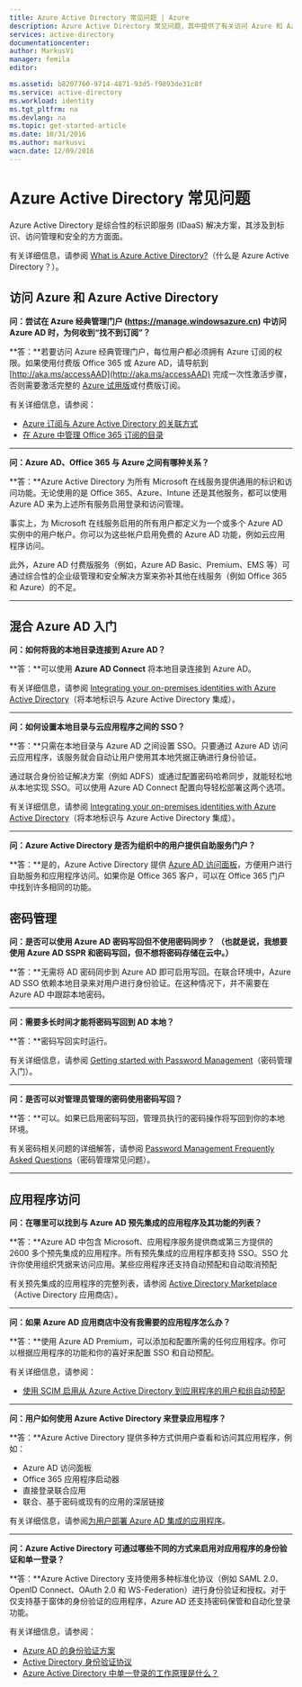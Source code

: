 ```yaml
---
title: Azure Active Directory 常见问题 | Azure
description: Azure Active Directory 常见问题，其中提供了有关访问 Azure 和 Azure Active Directory、密码管理和应用程序访问的问题的解答。
services: active-directory
documentationcenter: 
author: MarkusVi
manager: femila
editor: 

ms.assetid: b8207760-9714-4871-93d5-f9893de31c8f
ms.service: active-directory
ms.workload: identity
ms.tgt_pltfrm: na
ms.devlang: na
ms.topic: get-started-article
ms.date: 10/31/2016
ms.author: markusvi
wacn.date: 12/09/2016
---
```


# Azure Active Directory 常见问题
Azure Active Directory 是综合性的标识即服务 (IDaaS) 解决方案，其涉及到标识、访问管理和安全的方方面面。

有关详细信息，请参阅 [What is Azure Active Directory?](./active-directory-whatis.md)（什么是 Azure Active Directory？）。

## 访问 Azure 和 Azure Active Directory
**问：尝试在 Azure 经典管理门户 (https://manage.windowsazure.cn) 中访问 Azure AD 时，为何收到“找不到订阅”？**

**答：**若要访问 Azure 经典管理门户，每位用户都必须拥有 Azure 订阅的权限。如果使用付费版 Office 365 或 Azure AD，请导航到 [http://aka.ms/accessAAD](http://aka.ms/accessAAD) 完成一次性激活步骤，否则需要激活完整的 [Azure 试用版](https://www.azure.cn/pricing/1rmb-trial/)或付费版订阅。

有关详细信息，请参阅：

- [Azure 订阅与 Azure Active Directory 的关联方式](./active-directory-how-subscriptions-associated-directory.md)
- [在 Azure 中管理 Office 365 订阅的目录](./active-directory-manage-o365-subscription.md)

- - -
**问：Azure AD、Office 365 与 Azure 之间有哪种关系？**

**答：**Azure Active Directory 为所有 Microsoft 在线服务提供通用的标识和访问功能。无论使用的是 Office 365、Azure、Intune 还是其他服务，都可以使用 Azure AD 来为上述所有服务启用登录和访问管理。

事实上，为 Microsoft 在线服务启用的所有用户都定义为一个或多个 Azure AD 实例中的用户帐户。你可以为这些帐户启用免费的 Azure AD 功能，例如云应用程序访问。

此外，Azure AD 付费版服务（例如，Azure AD Basic、Premium、EMS 等）可通过综合性的企业级管理和安全解决方案来弥补其他在线服务（例如 Office 365 和 Azure）的不足。

- - -
## 混合 Azure AD 入门
**问：如何将我的本地目录连接到 Azure AD？**

**答：**可以使用 **Azure AD Connect** 将本地目录连接到 Azure AD。

有关详细信息，请参阅 [Integrating your on-premises identities with Azure Active Directory](./active-directory-aadconnect.md)（将本地标识与 Azure Active Directory 集成）。

- - -
**问：如何设置本地目录与云应用程序之间的 SSO？**

**答：**只需在本地目录与 Azure AD 之间设置 SSO。只要通过 Azure AD 访问云应用程序，该服务就会自动让用户使用其本地凭据正确进行身份验证。

通过联合身份验证解决方案（例如 ADFS）或通过配置密码哈希同步，就能轻松地从本地实现 SSO。可以使用 Azure AD Connect 配置向导轻松部署这两个选项。

有关详细信息，请参阅 [Integrating your on-premises identities with Azure Active Directory](./active-directory-aadconnect.md)（将本地标识与 Azure Active Directory 集成）。

- - -
**问：Azure Active Directory 是否为组织中的用户提供自助服务门户？**

**答：**是的，Azure Active Directory 提供 [Azure AD 访问面板](http://myapps.microsoft.com)，方便用户进行自助服务和应用程序访问。如果你是 Office 365 客户，可以在 Office 365 门户中找到许多相同的功能。

## 密码管理
**问：是否可以使用 Azure AD 密码写回但不使用密码同步？ （也就是说，我想要使用 Azure AD SSPR 和密码写回，但不想将密码存储在云中。）**

**答：**无需将 AD 密码同步到 Azure AD 即可启用写回。在联合环境中，Azure AD SSO 依赖本地目录来对用户进行身份验证。在这种情况下，并不需要在 Azure AD 中跟踪本地密码。

- - -
**问：需要多长时间才能将密码写回到 AD 本地？**

**答：**密码写回实时运行。

有关详细信息，请参阅 [Getting started with Password Management](./active-directory-passwords-getting-started.md)（密码管理入门）。

- - -
**问：是否可以对管理员管理的密码使用密码写回？**

**答：**可以。如果已启用密码写回，管理员执行的密码操作将写回到你的本地环境。

有关密码相关问题的详细解答，请参阅 [Password Management Frequently Asked Questions](./active-directory-passwords-faq.md)（密码管理常见问题）。

- - -
## 应用程序访问
**问：在哪里可以找到与 Azure AD 预先集成的应用程序及其功能的列表？**

**答：**Azure AD 中包含 Microsoft、应用程序服务提供商或第三方提供的 2600 多个预先集成的应用程序。所有预先集成的应用程序都支持 SSO。SSO 允许你使用组织凭据来访问应用。某些应用程序还支持自动预配和自动取消预配

有关预先集成的应用程序的完整列表，请参阅 [Active Directory Marketplace](https://azure.microsoft.com/marketplace/active-directory/)（Active Directory 应用商店）。

- - -
**问：如果 Azure AD 应用商店中没有我需要的应用程序怎么办？**

**答：**使用 Azure AD Premium，可以添加和配置所需的任何应用程序。你可以根据应用程序的功能和你的喜好来配置 SSO 和自动预配。

有关详细信息，请参阅：

- [使用 SCIM 启用从 Azure Active Directory 到应用程序的用户和组自动预配](./active-directory-scim-provisioning.md)

- - -
**问：用户如何使用 Azure Active Directory 来登录应用程序？**

**答：**Azure Active Directory 提供多种方式供用户查看和访问其应用程序，例如：

- Azure AD 访问面板
- Office 365 应用程序启动器
- 直接登录联合应用
- 联合、基于密码或现有的应用的深层链接

有关详细信息，请参阅[为用户部署 Azure AD 集成的应用程序](./active-directory-appssoaccess-whatis.md#deploying-azure-ad-integrated-applications-to-users)。

- - -
**问：Azure Active Directory 可通过哪些不同的方式来启用对应用程序的身份验证和单一登录？**

**答：**Azure Active Directory 支持使用多种标准化协议（例如 SAML 2.0、OpenID Connect、OAuth 2.0 和 WS-Federation）进行身份验证和授权。对于仅支持基于窗体的身份验证的应用程序，Azure AD 还支持密码保管和自动化登录功能。

有关详细信息，请参阅：

- [Azure AD 的身份验证方案](./active-directory-authentication-scenarios.md)
- [Active Directory 身份验证协议](./active-directory-developers-guide.md)
- [Azure Active Directory 中单一登录的工作原理是什么？](./active-directory-appssoaccess-whatis.md#how-does-single-sign-on-with-azure-active-directory-work)

<!---HONumber=Mooncake_1128_2016-->
